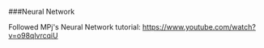 ###Neural Network

Followed MPj's Neural Network tutorial: https://www.youtube.com/watch?v=o98qlvrcqiU